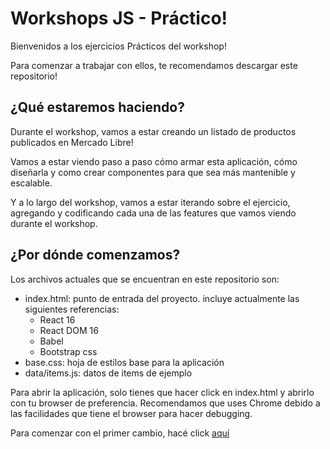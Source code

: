 # Workshops JS - Práctico!

Bienvenidos a los ejercicios Prácticos del workshop!

Para comenzar a trabajar con ellos, te recomendamos descargar este repositorio!

## ¿Qué estaremos haciendo?
Durante el workshop, vamos a estar creando un listado de productos publicados en Mercado Libre!

Vamos a estar viendo paso a paso cómo armar esta aplicación, cómo diseñarla y como crear componentes para que sea más mantenible y escalable.

Y a lo largo del workshop, vamos a estar iterando sobre el ejercicio, agregando y codificando cada una de las features que vamos viendo durante el workshop.

## ¿Por dónde comenzamos?
Los archivos actuales que se encuentran en este repositorio son:
 - index.html: punto de entrada del proyecto. incluye actualmente las siguientes referencias:
    - React 16
    - React DOM 16
    - Babel
    - Bootstrap css
 - base.css: hoja de estilos base para la aplicación
 - data/items.js: datos de items de ejemplo

Para abrir la aplicación, solo tienes que hacer click en index.html y abrirlo con tu browser de preferencia. Recomendamos que uses Chrome debido a las facilidades que tiene el browser para hacer debugging.

Para comenzar con el primer cambio, hacé click [aquí](https://github.com/workshopsjsmvd/react/tree/master/practico/steps/first-component)